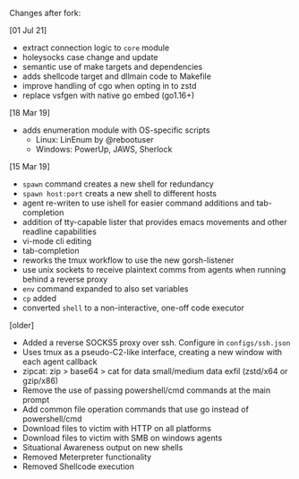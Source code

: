 Changes after fork:

[01 Jul 21]
* extract connection logic to `core` module
* holeysocks case change and update 
* semantic use of make targets and dependencies
* adds shellcode target and dllmain code to Makefile
* improve handling of cgo when opting in to zstd
* replace vsfgen with native go embed (go1.16+)

[18 Mar 19]
* adds enumeration module with OS-specific scripts
    - Linux: LinEnum by @rebootuser
    - Windows: PowerUp, JAWS, Sherlock

[15 Mar 19]

* `spawn` command creates a new shell for redundancy
* `spawn host:port` creats a new shell to different hosts
* agent re-writen to use ishell for easier command additions and tab-completion
* addition of tty-capable lister that provides emacs movements and other readline capabilities
* vi-mode cli editing
* tab-completion
* reworks the tmux workflow to use the new gorsh-listener
* use unix sockets to receive plaintext comms from agents when running behind a reverse proxy
* `env` command expanded to also set variables
* `cp` added
* converted `shell` to a non-interactive,  one-off code executor


[older]
* Added a reverse SOCKS5 proxy over ssh. Configure in `configs/ssh.json`
* Uses tmux as a pseudo-C2-like interface, creating a new window with each agent callback
* zipcat: zip > base64 > cat for data small/medium data exfil (zstd/x64 or gzip/x86)
* Remove the use of passing powershell/cmd commands at the main prompt
* Add common file operation commands that use go instead of powershell/cmd
* Download files to victim with HTTP on all platforms
* Download files to victim with SMB on windows agents
* Situational Awareness output on new shells
* Removed Meterpreter functionality
* Removed Shellcode execution
